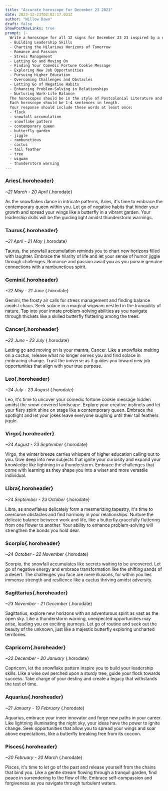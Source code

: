 ```yaml
---
title: "Accurate horoscope for December 23 2023"
date: 2023-12-23T02:02:17.031Z
author: "Willow Dawn"
draft: false
ShowPostNavLinks: true
prompt: |-
  Write a horoscope for all 12 signs for December 23 23 inspired by a different focus for each. Ensure you do not include the focus in the response:
  - Building Leadership Skills
  - Charting the Hilarious Horizons of Tomorrow
  - Romance and Passion
  - Stress Management
  - Letting Go and Moving On
  - Finding Your Comedic Fortune Cookie Message
  - Exploring New Job Opportunities
  - Pursuing Higher Education
  - Overcoming Challenges and Obstacles
  - Letting Go of Negative Habits
  - Enhancing Problem-Solving in Relationships
  - Nurturing Work-Life Balance
  The horoscopes should be in the style of Postcolonial Literature and the mood of rejected
  Each horoscope should be 1-4 sentences in length.
  Your response should include these words at least once:
  - flock
  - snowfall accumulation
  - snowflake pattern
  - contemporary queen
  - butterfly garden
  - jiggle
  - rambunctious
  - cactus
  - tail feather
  - tree
  - wigwam
  - thunderstorm warning
---
```


### Aries{.horoheader}

*~21 March - 20 April*
{.horodate}

As the snowflakes dance in intricate patterns, Aries, it's time to embrace the contemporary queen within you. Let go of negative habits that hinder your growth and spread your wings like a butterfly in a vibrant garden. Your leadership skills will be the guiding light amidst thunderstorm warnings.


### Taurus{.horoheader}

*~21 April - 21 May*
{.horodate}

Taurus, the snowfall accumulation reminds you to chart new horizons filled with laughter. Embrace the hilarity of life and let your sense of humor jiggle through challenges. Romance and passion await you as you pursue genuine connections with a rambunctious spirit.


### Gemini{.horoheader}

*~22 May - 21 June*
{.horodate}

Gemini, the frosty air calls for stress management and finding balance amidst chaos. Seek solace in a magical wigwam nestled in the tranquility of nature. Tap into your innate problem-solving abilities as you navigate through thickets like a skilled butterfly fluttering among the trees.


### Cancer{.horoheader}

*~22 June - 23 July*
{.horodate}

Letting go and moving on is your mantra, Cancer. Like a snowflake melting on a cactus, release what no longer serves you and find solace in embracing change. Trust the universe as it guides you toward new job opportunities that align with your true purpose.


### Leo{.horoheader}

*~24 July - 23 August*
{.horodate}

Leo, it's time to uncover your comedic fortune cookie message hidden amidst the snow-covered landscape. Explore your creative instincts and let your fiery spirit shine on stage like a contemporary queen. Embrace the spotlight and let your jokes leave everyone laughing until their tail feathers jiggle.


### Virgo{.horoheader}

*~24 August - 23 September*
{.horodate}

Virgo, the winter breeze carries whispers of higher education calling out to you. Dive deep into new subjects that ignite your curiosity and expand your knowledge like lightning in a thunderstorm. Embrace the challenges that come with learning as they shape you into a wiser and more versatile individual.


### Libra{.horoheader}

*~24 September - 23 October*
{.horodate}

Libra, as snowflakes delicately form a mesmerizing tapestry, it's time to overcome obstacles and find harmony in your relationships. Nurture the delicate balance between work and life, like a butterfly gracefully fluttering from one flower to another. Your ability to enhance problem-solving will strengthen the bonds you hold dear.


### Scorpio{.horoheader}

*~24 October - 22 November*
{.horodate}

Scorpio, the snowfall accumulates like secrets waiting to be uncovered. Let go of negative energy and embrace transformation like the shifting sands of a desert. The challenges you face are mere illusions, for within you lies immense strength and resilience like a cactus thriving amidst adversity.


### Sagittarius{.horoheader}

*~23 November - 21 December*
{.horodate}

Sagittarius, explore new horizons with an adventurous spirit as vast as the open sky. Like a thunderstorm warning, unexpected opportunities may arise, leading you on exciting journeys. Let go of routine and seek out the beauty of the unknown, just like a majestic butterfly exploring uncharted territories.


### Capricorn{.horoheader}

*~22 December - 20 January*
{.horodate}

Capricorn, let the snowflake pattern inspire you to build your leadership skills. Like a wise owl perched upon a sturdy tree, guide your flock towards success. Take charge of your destiny and create a legacy that withstands the test of time.


### Aquarius{.horoheader}

*~21 January - 19 February*
{.horodate}

Aquarius, embrace your inner innovator and forge new paths in your career. Like lightning illuminating the night sky, your ideas have the power to ignite change. Seek opportunities that allow you to spread your wings and soar above expectations, like a butterfly breaking free from its cocoon.


### Pisces{.horoheader}

*~20 February - 20 March*
{.horodate}

Pisces, it's time to let go of the past and release yourself from the chains that bind you. Like a gentle stream flowing through a tranquil garden, find peace in surrendering to the flow of life. Embrace self-compassion and forgiveness as you navigate through turbulent waters.

